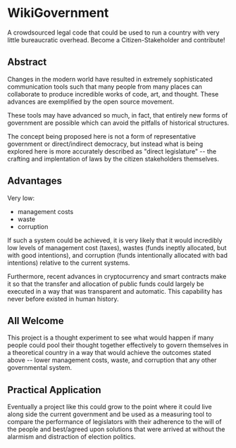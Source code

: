 # WikiGovernment
A crowdsourced legal code that could be used to run a country with very little bureaucratic overhead. Become a Citizen-Stakeholder and contribute!

## Abstract

Changes in the modern world have resulted in extremely sophisticated communication tools such that many people from many places can collaborate to produce incredible works of code, art, and thought. These advances are exemplified by the open source movement.

These tools may have advanced so much, in fact, that entirely new forms of government are possible which can avoid the pitfalls of historical structures.

The concept being proposed here is not a form of representative government or direct/indirect democracy, but instead what is being explored here is more accurately described as "direct legislature" -- the crafting and implentation of laws by the citizen stakeholders themselves.

## Advantages
Very low:
 - management costs
 - waste
 - corruption
 
If such a system could be achieved, it is very likely that it would incredibly low levels of management cost (taxes), wastes (funds ineptly allocated, but with good intentions), and corruption (funds intentionally allocated with bad intentions) relative to the current systems.

Furthermore, recent advances in cryptocurrency and smart contracts make it so that the transfer and allocation of public funds could largely be executed in a way that was transparent and automatic. This capability has never before existed in human history. 

## All Welcome
This project is a thought experiment to see what would happen if many people could pool their thought together effectively to govern themselves in a theoretical country in a way that would achieve the outcomes stated above -- lower management costs, waste, and corruption that any other governmental system.

## Practical Application
Eventually a project like this could grow to the point where it could live along side the current government and be used as a measuring tool to compare the performance of legislators with their adherence to the will of the people and best/agreed upon solutions that were arrived at without the alarmism and distraction of election politics.
